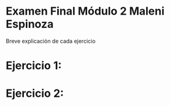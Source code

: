 # Examen Final Módulo 2 Maleni Espinoza

Breve explicación de cada ejercicio

# Ejercicio 1:

# Ejercicio 2:





